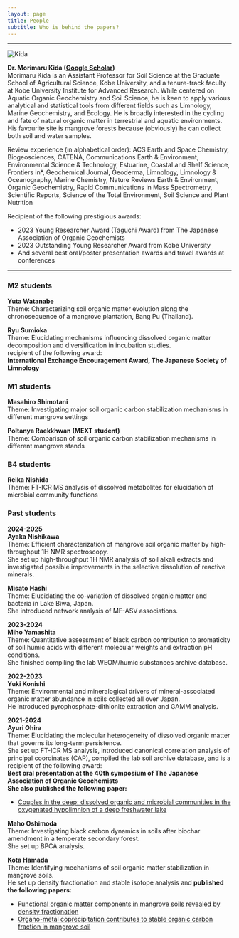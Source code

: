 ```yaml
---
layout: page
title: People
subtitle: Who is behind the papers? 
---
```

***
![Kida](/assets/img/Prof_250.png)  

**Dr. Morimaru Kida ([Google Scholar](https://scholar.google.com/citations?user=lG3N_EgAAAAJ&hl=en))**  
Morimaru Kida is an Assistant Professor for Soil Science at the Graduate School of Agricultural Science, Kobe University, and a tenure-track faculty at Kobe University Institute for Advanced Research.
While centered on Aquatic Organic Geochemistry and Soil Science, he is keen to apply various analytical and statistical tools from different fields such as Limnology, Marine Geochemistry, and Ecology.
He is broadly interested in the cycling and fate of natural organic matter in terrestrial and aquatic environments. His favourite site is mangrove forests because (obviously) he can collect both soil and water samples. 

Review experience (in alphabetical order): ACS Earth and Space Chemistry, Biogeosciences, CATENA, Communications Earth & Environment, Environmental Science & Technology, Estuarine, Coastal and Shelf Science, Frontiers in*, Geochemical Journal, Geoderma, Limnology, Limnology & Oceanography, Marine Chemistry, Nature Reviews Earth & Environment, Organic Geochemistry, Rapid Communications in Mass Spectrometry, Scientific Reports, Science of the Total Environment, Soil Science and Plant Nutrition

Recipient of the following prestigious awards:  
* 2023 Young Researcher Award (Taguchi Award) from The Japanese Association of Organic Geochemists
* 2023 Outstanding Young Researcher Award from Kobe University
* And several best oral/poster presentation awards and travel awards at conferences

***
### M2 students
**Yuta Watanabe**  
Theme: Characterizing soil organic matter evolution along the chronosequence of a mangrove plantation, Bang Pu (Thailand).  

**Ryu Sumioka**  
Theme: Elucidating mechanisms influencing dissolved organic matter decomposition and diversification in incubation studies.  
recipient of the following award:  
**International Exchange Encouragement Award, The Japanese Society of Limnology** 

### M1 students
**Masahiro Shimotani**  
Theme: Investigating major soil organic carbon stabilization mechanisms in different mangrove settings

**Poltanya Raekkhwan (MEXT student)**  
Theme: Comparison of soil organic carbon stabilization mechanisms in different mangrove stands

### B4 students
**Reika Nishida**  
Theme: FT-ICR MS analysis of dissolved metabolites for elucidation of microbial community functions

### Past students
**2024-2025**  
**Ayaka Nishikawa**  
Theme: Efficient characterization of mangrove soil organic matter by high-throughput 1H NMR spectroscopy.  
She set up high-throughput 1H NMR analysis of soil alkali extracts and investigated possible improvements in the selective dissolution of reactive minerals.  

**Misato Hashi**  
Theme: Elucidating the co-variation of dissolved organic matter and bacteria in Lake Biwa, Japan.  
She introduced network analysis of MF-ASV associations.  

**2023-2024**  
**Miho Yamashita**  
Theme: Quantitative assessment of black carbon contribution to aromaticity of soil humic acids with different molecular weights and extraction pH conditions.  
She finished compiling the lab WEOM/humic substances archive database.

**2022-2023**  
**Yuki Konishi**  
Theme: Environmental and mineralogical drivers of mineral-associated organic matter abundance in soils collected all over Japan.  
He introduced pyrophosphate-dithionite extraction and GAMM analysis.

**2021-2024**  
**Ayuri Ohira**  
Theme: Elucidating the molecular heterogeneity of dissolved organic matter that governs its long-term persistence.  
She set up FT-ICR MS analysis, introduced canonical correlation analysis of principal coordinates (CAP), compiled the lab soil archive database, and is a recipient of the following award:  
**Best oral presentation at the 40th symposium of The Japanese Association of Organic Geochemists**  
**She also published the following paper:**  
* [Couples in the deep: dissolved organic and microbial communities in the oxygenated hypolimnion of a deep freshwater lake](https://www.biorxiv.org/content/10.1101/2025.09.23.678040v1)

**Maho Oshimoda**  
Theme: Investigating black carbon dynamics in soils after biochar amendment in a temperate secondary forest.  
She set up BPCA analysis.

**Kota Hamada**  
Theme: Identifying mechanisms of soil organic matter stabilization in mangrove soils.  
He set up density fractionation and stable isotope analysis and **published the following papers:**  
* [Functional organic matter components in mangrove soils revealed by density fractionation](https://www.tandfonline.com/doi/full/10.1080/00380768.2024.2304761)
* [Organo-metal coprecipitation contributes to stable organic carbon fraction in mangrove soil](https://www.sciencedirect.com/science/article/pii/S0341816225003777)
